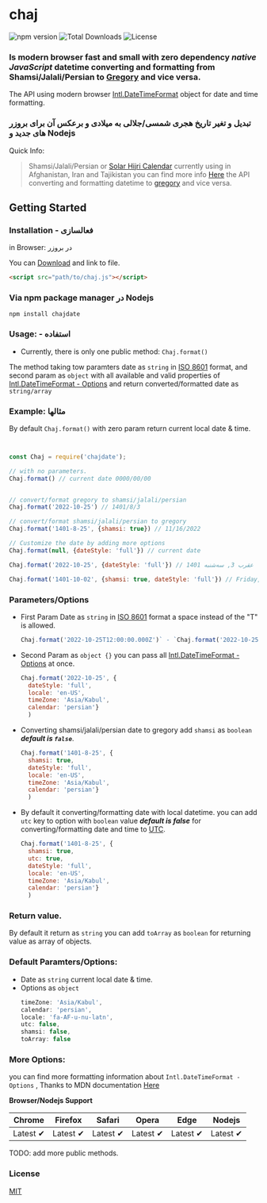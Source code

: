 # chaj

![npm version](https://img.shields.io/npm/v/chajdate.svg)
![Total Downloads](https://img.shields.io/npm/dt/chajdate.svg)
![License](https://img.shields.io/npm/l/chajdate.svg)

### Is modern browser fast and small with zero dependency ***native JavaScript*** datetime converting and formatting from Shamsi/Jalali/Persian to [Gregory](https://en.wikipedia.org/wiki/Gregorian_calendar) and vice versa.
The API using modern browser [Intl.DateTimeFormat](https://developer.mozilla.org/en-US/docs/Web/JavaScript/Reference/Global_Objects/Intl/DateTimeFormat/DateTimeFormat) object for date and time formatting.


### تبدیل و تغیر تاریخ هجری شمسی/جلالی به میلادی و برعکس آن برای بروزر های جدید و Nodejs

Quick Info:

> Shamsi/Jalali/Persian or [Solar Hijri Calendar](https://en.wikipedia.org/wiki/Solar_Hijri_calendar) currently using in Afghanistan, Iran and Tajikistan you can find more info [Here](https://en.wikipedia.org/wiki/Solar_Hijri_calendar) 
> the API converting and formatting datetime to [gregory](https://en.wikipedia.org/wiki/Gregorian_calendar) and vice versa.

## Getting Started

### Installation - فعالسازی
in Browser: در بروزر

You can [Download](https://github.com/nassiry/chaj/releases/latest) and link to file.

```html
<script src="path/to/chaj.js"></script>
```
### Via npm package manager در Nodejs
```shell
npm install chajdate

```
### Usage: - استفاده
- Currently, there is only one public method:
`
  Chaj.format()
  `


The method taking tow paramters date as `string` in [ISO 8601](https://en.wikipedia.org/wiki/ISO_8601) format, and second param as `object` with all available and valid properties of [Intl.DateTimeFormat - Options](https://developer.mozilla.org/en-US/docs/Web/JavaScript/Reference/Global_Objects/Intl/DateTimeFormat/DateTimeFormat#parameters) and return converted/formatted date as `string/array`

### Example: مثالها
By default `Chaj.format()` with zero param return current local date & time.


```javascript


const Chaj = require('chajdate');

// with no parameters.
Chaj.format() // current date 0000/00/00


// convert/format gregory to shamsi/jalali/persian
Chaj.format('2022-10-25') // 1401/8/3

// convert/format shamsi/jalali/persian to gregory
Chaj.format('1401-8-25', {shamsi: true}) // 11/16/2022

// Customize the date by adding more options
Chaj.format(null, {dateStyle: 'full'}) // current date

Chaj.format('2022-10-25', {dateStyle: 'full'}) // 1401 عقرب 3, سه‌شنبه

Chaj.format('1401-10-02', {shamsi: true, dateStyle: 'full'}) // Friday, December 23, 2022

```


### Parameters/Options

- First Param Date as `string` in [ISO 8601](https://en.wikipedia.org/wiki/ISO_8601) format a space instead of the "T" is allowed.
  ```javascript 
  Chaj.format('2022-10-25T12:00:00.000Z')` - `Chaj.format('2022-10-25 14:25')
  ```
- Second Param as `object {}` you can pass all [Intl.DateTimeFormat - Options](https://developer.mozilla.org/en-US/docs/Web/JavaScript/Reference/Global_Objects/Intl/DateTimeFormat/DateTimeFormat#parameters) at once.
  ```javascript
  Chaj.format('2022-10-25', {
    dateStyle: 'full',
    locale: 'en-US',
    timeZone: 'Asia/Kabul', 
    calendar: 'persian'}
    )
  ```
 - Converting shamsi/jalali/persian date to gregory add `shamsi` as `boolean` ***default is `false`***.
    ```javascript
    Chaj.format('1401-8-25', {
      shamsi: true, 
      dateStyle: 'full', 
      locale: 'en-US', 
      timeZone: 'Asia/Kabul', 
      calendar: 'persian'}
      )
    ```
 
 - By default it converting/formatting date with local datetime. you can add `utc` key to option with `boolean` value ***default is false*** for converting/formatting date and time to [UTC](https://en.wikipedia.org/wiki/Coordinated_Universal_Time).
    ```javascript
    Chaj.format('1401-8-25', {
      shamsi: true,
      utc: true,
      dateStyle: 'full',
      locale: 'en-US',
      timeZone: 'Asia/Kabul',
      calendar: 'persian'}
      )
    ```


### Return value.
By default it return as `string` you can add `toArray` as `boolean` for returning value as array of objects.

### Default Paramters/Options:
- Date as `string` current local date & time.
- Options as `object` 
  ```javascript
  timeZone: 'Asia/Kabul',
  calendar: 'persian',
  locale: 'fa-AF-u-nu-latn',
  utc: false,
  shamsi: false,
  toArray: false
  ```


### More Options:
you can find more formatting information about `Intl.DateTimeFormat - Options` , Thanks to MDN documentation [Here](https://developer.mozilla.org/en-US/docs/Web/JavaScript/Reference/Global_Objects/Intl/DateTimeFormat/DateTimeFormat#parameters)

**Browser/Nodejs Support**

Chrome | Firefox | Safari | Opera | Edge | Nodejs
--- | --- | --- | --- | --- | --- |
Latest ✔ | Latest ✔ | Latest ✔ | Latest ✔ | Latest ✔ | Latest ✔

TODO:
add more public methods.


### License

[MIT](LICENSE)


